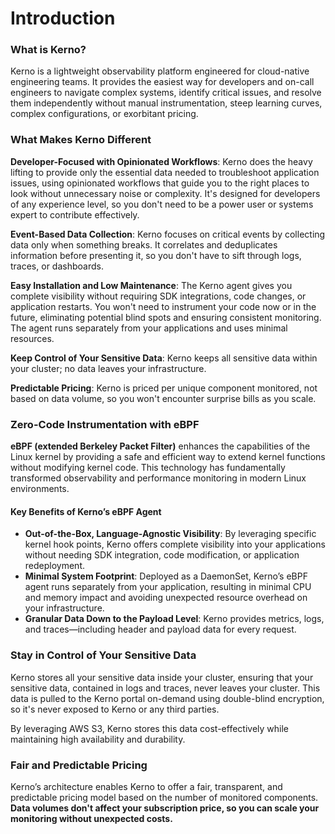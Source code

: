 # Introduction

### What is Kerno?

Kerno is a lightweight observability platform engineered for cloud-native engineering teams. It provides the easiest way for developers and on-call engineers to navigate complex systems, identify critical issues, and resolve them independently without manual instrumentation, steep learning curves, complex configurations, or exorbitant pricing.

### **What Makes Kerno Different**

**Developer-Focused with Opinionated Workflows**: Kerno does the heavy lifting to provide only the essential data needed to troubleshoot application issues, using opinionated workflows that guide you to the right places to look without unnecessary noise or complexity. It's designed for developers of any experience level, so you don't need to be a power user or systems expert to contribute effectively.

**Event-Based Data Collection**: Kerno focuses on critical events by collecting data only when something breaks. It correlates and deduplicates information before presenting it, so you don't have to sift through logs, traces, or dashboards.

**Easy Installation and Low Maintenance**: The Kerno agent gives you complete visibility without requiring SDK integrations, code changes, or application restarts. You won't need to instrument your code now or in the future, eliminating potential blind spots and ensuring consistent monitoring. The agent runs separately from your applications and uses minimal resources.

**Keep Control of Your Sensitive Data**: Kerno keeps all sensitive data within your cluster; no data leaves your infrastructure.

**Predictable Pricing**: Kerno is priced per unique component monitored, not based on data volume, so you won't encounter surprise bills as you scale.

### **Zero-Code Instrumentation with eBPF**

**eBPF (extended Berkeley Packet Filter)** enhances the capabilities of the Linux kernel by providing a safe and efficient way to extend kernel functions without modifying kernel code. This technology has fundamentally transformed observability and performance monitoring in modern Linux environments.

#### **Key Benefits of Kerno’s eBPF Agent**

* **Out-of-the-Box, Language-Agnostic Visibility**: By leveraging specific kernel hook points, Kerno offers complete visibility into your applications without needing SDK integration, code modification, or application redeployment.
* **Minimal System Footprint**: Deployed as a DaemonSet, Kerno’s eBPF agent runs separately from your application, resulting in minimal CPU and memory impact and avoiding unexpected resource overhead on your infrastructure.
* **Granular Data Down to the Payload Level**: Kerno provides metrics, logs, and traces—including header and payload data for every request.

### **Stay in Control of Your Sensitive Data**

Kerno stores all your sensitive data inside your cluster, ensuring that your sensitive data, contained in logs and traces, never leaves your cluster. This data is pulled to the Kerno portal on-demand using double-blind encryption, so it's never exposed to Kerno or any third parties.

By leveraging AWS S3, Kerno stores this data cost-effectively while maintaining high availability and durability.

### **Fair and Predictable Pricing**

Kerno’s architecture enables Kerno to offer a fair, transparent, and predictable pricing model based on the number of monitored components. **Data volumes don't affect your subscription price, so you can scale your monitoring without unexpected costs.**
